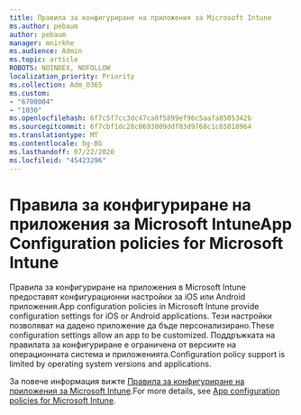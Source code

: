 ```yaml
---
title: Правила за конфигуриране на приложения за Microsoft Intune
ms.author: pebaum
author: pebaum
manager: mnirkhe
ms.audience: Admin
ms.topic: article
ROBOTS: NOINDEX, NOFOLLOW
localization_priority: Priority
ms.collection: Adm_O365
ms.custom:
- "6700004"
- "1030"
ms.openlocfilehash: 6f7c5f7cc3dc47ca8f5899ef96c5aafa8505342b
ms.sourcegitcommit: 6f7cbf1dc28c0693009ddf03d9768c1c65018964
ms.translationtype: MT
ms.contentlocale: bg-BG
ms.lasthandoff: 07/22/2020
ms.locfileid: "45423296"
---
```

# <a name="app-configuration-policies-for-microsoft-intune"></a><span data-ttu-id="fc706-102">Правила за конфигуриране на приложения за Microsoft Intune</span><span class="sxs-lookup"><span data-stu-id="fc706-102">App Configuration policies for Microsoft Intune</span></span>

<span data-ttu-id="fc706-103">Правила за конфигуриране на приложения в Microsoft Intune предоставят конфигурационни настройки за iOS или Android приложения.</span><span class="sxs-lookup"><span data-stu-id="fc706-103">App configuration policies in Microsoft Intune provide configuration settings for iOS or Android applications.</span></span> <span data-ttu-id="fc706-104">Тези настройки позволяват на дадено приложение да бъде персонализирано.</span><span class="sxs-lookup"><span data-stu-id="fc706-104">These configuration settings allow an app to be customized.</span></span> <span data-ttu-id="fc706-105">Поддръжката на правилата за конфигуриране е ограничена от версиите на операционната система и приложенията.</span><span class="sxs-lookup"><span data-stu-id="fc706-105">Configuration policy support is limited by operating system versions and applications.</span></span>

<span data-ttu-id="fc706-106">За повече информация вижте [Правила за конфигуриране на приложения за Microsoft Intune](https://docs.microsoft.com/intune/app-configuration-policies-overview).</span><span class="sxs-lookup"><span data-stu-id="fc706-106">For more details, see [App configuration policies for Microsoft Intune](https://docs.microsoft.com/intune/app-configuration-policies-overview).</span></span>